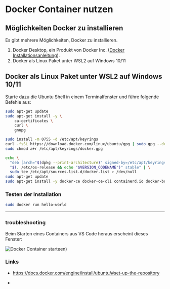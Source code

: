 # Docker Container nutzen

## Möglichkeiten Docker zu installieren

Es gibt mehrere Möglichkeiten, Docker zu installieren.

1. Docker Desktop, ein Produkt von Docker Inc. ([Docker Installationsanleitung](https://docs.docker.com/get-docker/)).
2. Docker als Linux Paket unter WSL2 auf Windows 10/11

## Docker als Linux Paket unter WSL2 auf Windows 10/11

Starte dazu die Ubuntu Shell in einem Terminalfenster und führe folgende Befehle aus:

```bash
sudo apt-get update
sudo apt-get install -y \
    ca-certificates \
    curl \
    gnupg

sudo install -m 0755 -d /etc/apt/keyrings
curl -fsSL https://download.docker.com/linux/ubuntu/gpg | sudo gpg --dearmor -o /etc/apt/keyrings/docker.gpg
sudo chmod a+r /etc/apt/keyrings/docker.gpg

echo \
  "deb [arch="$(dpkg --print-architecture)" signed-by=/etc/apt/keyrings/docker.gpg] https://download.docker.com/linux/ubuntu \
  "$(. /etc/os-release && echo "$VERSION_CODENAME")" stable" | \
  sudo tee /etc/apt/sources.list.d/docker.list > /dev/null
sudo apt-get update
sudo apt-get install -y docker-ce docker-ce-cli containerd.io docker-buildx-plugin docker-compose-plugin
```

### Testen der Installation

```bash
sudo docker run hello-world
```

---

### troubleshooting

Beim Starten eines Containers aus VS Code heraus erscheint dieses Fenster:

![Docker Container starteen](./.img/docker-paket-vscode-hinweis.png))

### Links

* <https://docs.docker.com/engine/install/ubuntu/#set-up-the-repository>

-
